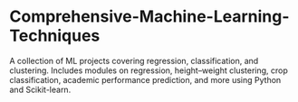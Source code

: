 # Comprehensive-Machine-Learning-Techniques
A collection of ML projects covering regression, classification, and clustering. Includes modules on regression, height–weight clustering, crop classification, academic performance prediction, and more using Python and Scikit-learn.
